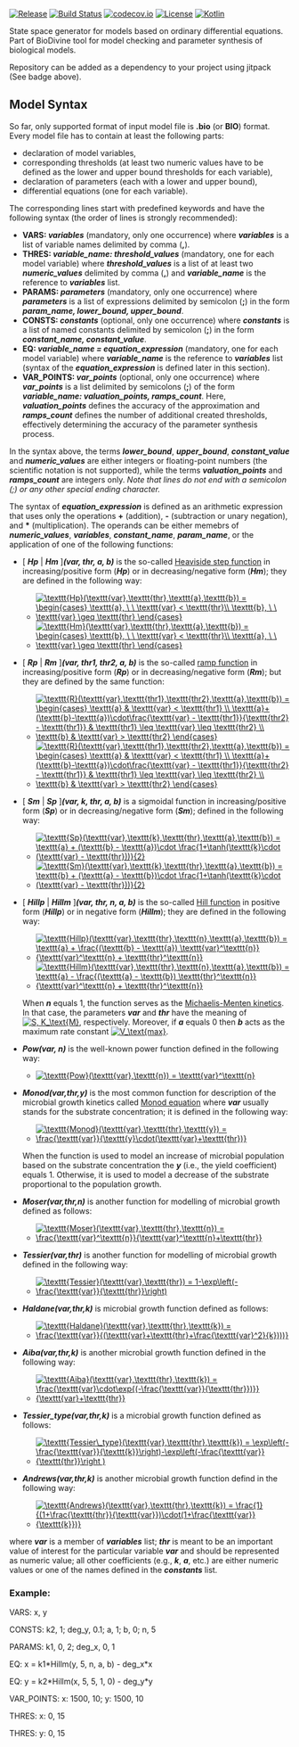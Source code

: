 [![Release](https://jitpack.io/v/sybila/ode-generator.svg)](https://jitpack.io/#sybila/ode-generator)
[![Build Status](https://travis-ci.org/sybila/ode-generator.svg?branch=master)](https://travis-ci.org/sybila/ode-generator)
[![codecov.io](https://codecov.io/github/sybila/ode-generator/coverage.svg?branch=master)](https://codecov.io/github/sybila/ode-generator?branch=master)
[![License](https://img.shields.io/badge/License-GPL%20v3-blue.svg?style=flat)](https://github.com/sybila/ode-generator/blob/master/LICENSE.txt)
[![Kotlin](https://img.shields.io/badge/kotlin-1.0.0-blue.svg)](http://kotlinlang.org)

State space generator for models based on ordinary differential equations. 
Part of BioDivine tool for model checking and parameter synthesis of biological models.

Repository can be added as a dependency to your project using jitpack (See badge above).

## Model Syntax

So far, only supported format of input model file is **.bio** (or **BIO**) format. 
Every model file has to contain at least the following parts:
- declaration of model variables,
- corresponding thresholds (at least two numeric values have to be defined as the lower and upper bound thresholds for each variable), 
- declaration of parameters (each with a lower and upper bound),
- differential equations (one for each variable).  

The corresponding lines start with predefined keywords and have the following syntax (the order of lines is strongly recommended):

- **VARS: _variables_** (mandatory, only one occurrence) where **_variables_** is a list of variable names delimited by comma (**,**).
- **THRES: _variable\_name: threshold\_values_** (mandatory, one for each model variable) where **_threshold\_values_** is a list of at least two **_numeric\_values_** delimited by comma (**,**) and **_variable_name_** is the reference to **_variables_** list.
- **PARAMS: _parameters_** (mandatory, only one occurrence) where **_parameters_** is a list of expressions delimited by semicolon (**;**) in the form **_param\_name, lower\_bound, upper\_bound_**.
- **CONSTS: _constants_** (optional, only one occurrence) where **_constants_** is a list of named constants delimited by semicolon (**;**) in the form **_constant\_name, constant\_value_**.
- **EQ: _variable\_name = equation\_expression_** (mandatory, one for each model variable) where **_variable\_name_** is the reference to **_variables_** list (syntax of the **_equation\_expression_** is defined later in this section).
- **VAR\_POINTS: _var\_points_** (optional, only one occurrence) where **_var\_points_** is a list delimited by semicolons (**;**) of the form **_variable\_name: valuation\_points, ramps\_count_**. Here, **_valuation\_points_** defines the accuracy of the approximation and **_ramps\_count_** defines the number of additional created thresholds, effectively determining the accuracy of the parameter synthesis process.

In the syntax above, the terms **_lower\_bound_**, **_upper\_bound_**, **_constant\_value_** and **_numeric\_values_** are either integers or floating-point numbers (the scientific notation is not supported), while the terms **_valuation\_points_** and **_ramps\_count_** are integers only. _Note that lines do not end with a semicolon (;) or any other special
ending character._

The syntax of **_equation\_expression_** is defined as an arithmetic expression that uses only the operations **+** (addition), **-** (subtraction or unary negation), and __*__ (multiplication). The operands can be either memebrs of **_numeric\_values_**, **_variables_**, **_constant\_name_**, **_param\_name_**, or the application of one of the following functions:

- [ **_Hp_** | **_Hm_** ]**_(var, thr, a, b)_** is the so-called [Heaviside step function](https://en.wikipedia.org/wiki/Heaviside_step_function) in increasing/positive form  (**_Hp_**) or in decreasing/negative form (**_Hm_**); they are defined in the following way:
  - <a href="https://www.codecogs.com/eqnedit.php?latex=\texttt{Hp}(\texttt{var},\texttt{thr},\texttt{a},\texttt{b})&space;=&space;\begin{cases}&space;\texttt{a},&space;\&space;\&space;\texttt{var}&space;<&space;\texttt{thr}\\&space;\texttt{b},&space;\&space;\&space;\texttt{var}&space;\geq&space;\texttt{thr}&space;\end{cases}" target="_blank"><img src="https://latex.codecogs.com/gif.latex?\texttt{Hp}(\texttt{var},\texttt{thr},\texttt{a},\texttt{b})&space;=&space;\begin{cases}&space;\texttt{a},&space;\&space;\&space;\texttt{var}&space;<&space;\texttt{thr}\\&space;\texttt{b},&space;\&space;\&space;\texttt{var}&space;\geq&space;\texttt{thr}&space;\end{cases}" title="\texttt{Hp}(\texttt{var},\texttt{thr},\texttt{a},\texttt{b}) = \begin{cases} \texttt{a}, \ \ \texttt{var} < \texttt{thr}\\ \texttt{b}, \ \ \texttt{var} \geq \texttt{thr} \end{cases}" /></a>
  - <a href="https://www.codecogs.com/eqnedit.php?latex=\texttt{Hm}(\texttt{var},\texttt{thr},\texttt{a},\texttt{b})&space;=&space;\begin{cases}&space;\texttt{b},&space;\&space;\&space;\texttt{var}&space;<&space;\texttt{thr}\\&space;\texttt{a},&space;\&space;\&space;\texttt{var}&space;\geq&space;\texttt{thr}&space;\end{cases}" target="_blank"><img src="https://latex.codecogs.com/gif.latex?\texttt{Hm}(\texttt{var},\texttt{thr},\texttt{a},\texttt{b})&space;=&space;\begin{cases}&space;\texttt{b},&space;\&space;\&space;\texttt{var}&space;<&space;\texttt{thr}\\&space;\texttt{a},&space;\&space;\&space;\texttt{var}&space;\geq&space;\texttt{thr}&space;\end{cases}" title="\texttt{Hm}(\texttt{var},\texttt{thr},\texttt{a},\texttt{b}) = \begin{cases} \texttt{b}, \ \ \texttt{var} < \texttt{thr}\\ \texttt{a}, \ \ \texttt{var} \geq \texttt{thr} \end{cases}" /></a>
 
- [ **_Rp_** | **_Rm_** ]**_(var, thr1, thr2, a, b)_** is the so-called [ramp function](https://en.wikipedia.org/wiki/Ramp_function) in increasing/positive form  (**_Rp_**) or in decreasing/negative form (**_Rm_**); but they are defined by the same function:
  - <a href="https://www.codecogs.com/eqnedit.php?latex=\texttt{Rm}(\texttt{var},\texttt{thr1},\texttt{thr2},\texttt{a},\texttt{b})&space;=&space;\begin{cases}&space;\texttt{a}&space;&&space;\texttt{var}&space;<&space;\texttt{thr1}&space;\\&space;\texttt{a}&plus;(\texttt{b}-\texttt{a})\cdot\frac{\texttt{var}&space;-&space;\texttt{thr1}}{\texttt{thr2}&space;-&space;\texttt{thr1}}&space;&&space;\texttt{thr1}&space;\leq&space;\texttt{var}&space;\leq&space;\texttt{thr2}&space;\\&space;\texttt{b}&space;&&space;\texttt{var}&space;>&space;\texttt{thr2}&space;\end{cases}" target="_blank"><img src="https://latex.codecogs.com/gif.latex?\texttt{Rm}(\texttt{var},\texttt{thr1},\texttt{thr2},\texttt{a},\texttt{b})&space;=&space;\begin{cases}&space;\texttt{a}&space;&&space;\texttt{var}&space;<&space;\texttt{thr1}&space;\\&space;\texttt{a}&plus;(\texttt{b}-\texttt{a})\cdot\frac{\texttt{var}&space;-&space;\texttt{thr1}}{\texttt{thr2}&space;-&space;\texttt{thr1}}&space;&&space;\texttt{thr1}&space;\leq&space;\texttt{var}&space;\leq&space;\texttt{thr2}&space;\\&space;\texttt{b}&space;&&space;\texttt{var}&space;>&space;\texttt{thr2}&space;\end{cases}" title="\texttt{R}(\texttt{var},\texttt{thr1},\texttt{thr2},\texttt{a},\texttt{b}) = \begin{cases} \texttt{a} & \texttt{var} < \texttt{thr1} \\ \texttt{a}+(\texttt{b}-\texttt{a})\cdot\frac{\texttt{var} - \texttt{thr1}}{\texttt{thr2} - \texttt{thr1}} & \texttt{thr1} \leq \texttt{var} \leq \texttt{thr2} \\ \texttt{b} & \texttt{var} > \texttt{thr2} \end{cases}" /></a>
  - <a href="https://www.codecogs.com/eqnedit.php?latex=\texttt{Rp}(\texttt{var},\texttt{thr1},\texttt{thr2},\texttt{a},\texttt{b})&space;=&space;\begin{cases}&space;\texttt{a}&space;&&space;\texttt{var}&space;<&space;\texttt{thr1}&space;\\&space;\texttt{a}&plus;(\texttt{b}-\texttt{a})\cdot\frac{\texttt{var}&space;-&space;\texttt{thr1}}{\texttt{thr2}&space;-&space;\texttt{thr1}}&space;&&space;\texttt{thr1}&space;\leq&space;\texttt{var}&space;\leq&space;\texttt{thr2}&space;\\&space;\texttt{b}&space;&&space;\texttt{var}&space;>&space;\texttt{thr2}&space;\end{cases}" target="_blank"><img src="https://latex.codecogs.com/gif.latex?\texttt{Rp}(\texttt{var},\texttt{thr1},\texttt{thr2},\texttt{a},\texttt{b})&space;=&space;\begin{cases}&space;\texttt{a}&space;&&space;\texttt{var}&space;<&space;\texttt{thr1}&space;\\&space;\texttt{a}&plus;(\texttt{b}-\texttt{a})\cdot\frac{\texttt{var}&space;-&space;\texttt{thr1}}{\texttt{thr2}&space;-&space;\texttt{thr1}}&space;&&space;\texttt{thr1}&space;\leq&space;\texttt{var}&space;\leq&space;\texttt{thr2}&space;\\&space;\texttt{b}&space;&&space;\texttt{var}&space;>&space;\texttt{thr2}&space;\end{cases}" title="\texttt{R}(\texttt{var},\texttt{thr1},\texttt{thr2},\texttt{a},\texttt{b}) = \begin{cases} \texttt{a} & \texttt{var} < \texttt{thr1} \\ \texttt{a}+(\texttt{b}-\texttt{a})\cdot\frac{\texttt{var} - \texttt{thr1}}{\texttt{thr2} - \texttt{thr1}} & \texttt{thr1} \leq \texttt{var} \leq \texttt{thr2} \\ \texttt{b} & \texttt{var} > \texttt{thr2} \end{cases}" /></a>
  
- [ **_Sm_** | **_Sp_** ]**_(var, k, thr, a, b)_** is a sigmoidal function in increasing/positive form (**_Sp_**) or in decreasing/negative form (**_Sm_**); defined in the following way:
  - <a href="https://www.codecogs.com/eqnedit.php?latex=\texttt{Sp}(\texttt{var},\texttt{k},\texttt{thr},\texttt{a},\texttt{b})&space;=&space;\texttt{a}&space;&plus;&space;(\texttt{b}&space;-&space;\texttt{a})\cdot&space;\frac{1&plus;\tanh(\texttt{k}\cdot&space;(\texttt{var}&space;-&space;\texttt{thr}))}{2}" target="_blank"><img src="https://latex.codecogs.com/gif.latex?\texttt{Sp}(\texttt{var},\texttt{k},\texttt{thr},\texttt{a},\texttt{b})&space;=&space;\texttt{a}&space;&plus;&space;(\texttt{b}&space;-&space;\texttt{a})\cdot&space;\frac{1&plus;\tanh(\texttt{k}\cdot&space;(\texttt{var}&space;-&space;\texttt{thr}))}{2}" title="\texttt{Sp}(\texttt{var},\texttt{k},\texttt{thr},\texttt{a},\texttt{b}) = \texttt{a} + (\texttt{b} - \texttt{a})\cdot \frac{1+\tanh(\texttt{k}\cdot (\texttt{var} - \texttt{thr}))}{2}" /></a>
  - <a href="https://www.codecogs.com/eqnedit.php?latex=\texttt{Sm}(\texttt{var},\texttt{k},\texttt{thr},\texttt{a},\texttt{b})&space;=&space;\texttt{b}&space;&plus;&space;(\texttt{a}&space;-&space;\texttt{b})\cdot&space;\frac{1&plus;\tanh(\texttt{k}\cdot&space;(\texttt{var}&space;-&space;\texttt{thr}))}{2}" target="_blank"><img src="https://latex.codecogs.com/gif.latex?\texttt{Sm}(\texttt{var},\texttt{k},\texttt{thr},\texttt{a},\texttt{b})&space;=&space;\texttt{b}&space;&plus;&space;(\texttt{a}&space;-&space;\texttt{b})\cdot&space;\frac{1&plus;\tanh(\texttt{k}\cdot&space;(\texttt{var}&space;-&space;\texttt{thr}))}{2}" title="\texttt{Sm}(\texttt{var},\texttt{k},\texttt{thr},\texttt{a},\texttt{b}) = \texttt{b} + (\texttt{a} - \texttt{b})\cdot \frac{1+\tanh(\texttt{k}\cdot (\texttt{var} - \texttt{thr}))}{2}" /></a>

- [ **_Hillp_** | **_Hillm_** ]**_(var, thr, n, a, b)_** is the so-called [Hill function](https://en.wikipedia.org/wiki/Hill_equation_(biochemistry)) in positive form (**_Hillp_**) or in negative form (**_Hillm_**); they are defined in the following way:
  - <a href="https://www.codecogs.com/eqnedit.php?latex=\texttt{Hillp}(\texttt{var},\texttt{thr},\texttt{n},\texttt{a},\texttt{b})&space;=&space;\texttt{a}&space;&plus;&space;\frac{(\texttt{b}&space;-&space;\texttt{a})&space;\texttt{var}^\texttt{n}}{\texttt{var}^\texttt{n}&space;&plus;&space;\texttt{thr}^\texttt{n}}" target="_blank"><img src="https://latex.codecogs.com/gif.latex?\texttt{Hillp}(\texttt{var},\texttt{thr},\texttt{n},\texttt{a},\texttt{b})&space;=&space;\texttt{a}&space;&plus;&space;\frac{(\texttt{b}&space;-&space;\texttt{a})&space;\texttt{var}^\texttt{n}}{\texttt{var}^\texttt{n}&space;&plus;&space;\texttt{thr}^\texttt{n}}" title="\texttt{Hillp}(\texttt{var},\texttt{thr},\texttt{n},\texttt{a},\texttt{b}) = \texttt{a} + \frac{(\texttt{b} - \texttt{a}) \texttt{var}^\texttt{n}}{\texttt{var}^\texttt{n} + \texttt{thr}^\texttt{n}}" /></a>
  - <a href="https://www.codecogs.com/eqnedit.php?latex=\texttt{Hillm}(\texttt{var},\texttt{thr},\texttt{n},\texttt{a},\texttt{b})&space;=&space;\texttt{a}&space;-&space;\frac{(\texttt{a}&space;-&space;\texttt{b})&space;\texttt{thr}^\texttt{n}}{\texttt{var}^\texttt{n}&space;&plus;&space;\texttt{thr}^\texttt{n}}" target="_blank"><img src="https://latex.codecogs.com/gif.latex?\texttt{Hillm}(\texttt{var},\texttt{thr},\texttt{n},\texttt{a},\texttt{b})&space;=&space;\texttt{a}&space;-&space;\frac{(\texttt{a}&space;-&space;\texttt{b})&space;\texttt{thr}^\texttt{n}}{\texttt{var}^\texttt{n}&space;&plus;&space;\texttt{thr}^\texttt{n}}" title="\texttt{Hillm}(\texttt{var},\texttt{thr},\texttt{n},\texttt{a},\texttt{b}) = \texttt{a} - \frac{(\texttt{a} - \texttt{b}) \texttt{thr}^\texttt{n}}{\texttt{var}^\texttt{n} + \texttt{thr}^\texttt{n}}" /></a>

  When **_n_** equals 1, the function serves as the [Michaelis-Menten kinetics](https://en.wikipedia.org/wiki/Michaelis%E2%80%93Menten_kinetics). In that case, the parameters **_var_** and **_thr_** have the meaning of <a href="https://www.codecogs.com/eqnedit.php?latex=S,&space;K_\text{m},&space;n" target="_blank"><img src="https://latex.codecogs.com/gif.latex?[S],&space;K_\text{M}" title="S, K_\text{M}" /></a>, respectively. Moreover, if **_a_** equals 0 then **_b_** acts as the maximum rate constant <a href="https://www.codecogs.com/eqnedit.php?latex=V_\text{max}" target="_blank"><img src="https://latex.codecogs.com/gif.latex?V_\text{max}" title="V_\text{max}" /></a>.

- **_Pow(var, n)_** is the well-known power function defined in the following way:
  - <a href="https://www.codecogs.com/eqnedit.php?latex=\texttt{Pow}(\texttt{var},\texttt{n})&space;=&space;\texttt{var}^\texttt{n}" target="_blank"><img src="https://latex.codecogs.com/gif.latex?\texttt{Pow}(\texttt{var},\texttt{n})&space;=&space;\texttt{var}^\texttt{n}" title="\texttt{Pow}(\texttt{var},\texttt{n}) = \texttt{var}^\texttt{n}" /></a>

- **_Monod(var,thr,y)_** is the most common function for description of the microbial growth kinetics called [Monod equation](https://en.wikipedia.org/wiki/Monod_equation) where **_var_** usually stands for the substrate concentration; it is defined in the following way:
  - <a href="https://www.codecogs.com/eqnedit.php?latex=\texttt{Monod}(\texttt{var},\texttt{thr},\texttt{y})&space;=&space;\frac{\texttt{var}}{\texttt{y}\cdot(\texttt{var}&plus;\texttt{thr})}" target="_blank"><img src="https://latex.codecogs.com/gif.latex?\texttt{Monod}(\texttt{var},\texttt{thr},\texttt{y})&space;=&space;\frac{\texttt{var}}{\texttt{y}\cdot(\texttt{var}&plus;\texttt{thr})}" title="\texttt{Monod}(\texttt{var},\texttt{thr},\texttt{y}) = \frac{\texttt{var}}{\texttt{y}\cdot(\texttt{var}+\texttt{thr})}" /></a>
  
  When the function is used to model an increase of microbial population based on the substrate concentration the **_y_** (i.e., the yield coefficient) equals 1. Otherwise, it is used to model a decrease of the substrate proportional to the population growth.
  
- **_Moser(var,thr,n)_** is another function for modelling of microbial growth defined as follows:
  - <a href="https://www.codecogs.com/eqnedit.php?latex=\texttt{Moser}(\texttt{var},\texttt{thr},\texttt{n})&space;=&space;\frac{\texttt{var}^\texttt{n}}{\texttt{var}^\texttt{n}&plus;\texttt{thr}}" target="_blank"><img src="https://latex.codecogs.com/gif.latex?\texttt{Moser}(\texttt{var},\texttt{thr},\texttt{n})&space;=&space;\frac{\texttt{var}^\texttt{n}}{\texttt{var}^\texttt{n}&plus;\texttt{thr}}" title="\texttt{Moser}(\texttt{var},\texttt{thr},\texttt{n}) = \frac{\texttt{var}^\texttt{n}}{\texttt{var}^\texttt{n}+\texttt{thr}}" /></a>
  
- **_Tessier(var,thr)_** is another function for modelling of microbial growth defined in the following way:
  - <a href="https://www.codecogs.com/eqnedit.php?latex=\texttt{Tessier}(\texttt{var},\texttt{thr})&space;=&space;1-\exp\left(-\frac{\texttt{var}}{\texttt{thr}}\right)" target="_blank"><img src="https://latex.codecogs.com/gif.latex?\texttt{Tessier}(\texttt{var},\texttt{thr})&space;=&space;1-\exp\left(-\frac{\texttt{var}}{\texttt{thr}}\right)" title="\texttt{Tessier}(\texttt{var},\texttt{thr}) = 1-\exp\left(-\frac{\texttt{var}}{\texttt{thr}}\right)" /></a>
  
- **_Haldane(var,thr,k)_** is microbial growth function defined as follows:
  - <a href="https://www.codecogs.com/eqnedit.php?latex=\texttt{Haldane}(\texttt{var},\texttt{thr},\texttt{k})&space;=&space;\frac{\texttt{var}}{(\texttt{var}&plus;\texttt{thr}&plus;\frac{\texttt{var}^2}{k})))}" target="_blank"><img src="https://latex.codecogs.com/gif.latex?\texttt{Haldane}(\texttt{var},\texttt{thr},\texttt{k})&space;=&space;\frac{\texttt{var}}{(\texttt{var}&plus;\texttt{thr}&plus;\frac{\texttt{var}^2}{k})))}" title="\texttt{Haldane}(\texttt{var},\texttt{thr},\texttt{k}) = \frac{\texttt{var}}{(\texttt{var}+\texttt{thr}+\frac{\texttt{var}^2}{k})))}" /></a>

- **_Aiba(var,thr,k)_** is another microbial growth function defined in the following way:
  - <a href="https://www.codecogs.com/eqnedit.php?latex=\texttt{Aiba}(\texttt{var},\texttt{thr},\texttt{k})&space;=&space;\frac{\texttt{var}\cdot\exp{(-\frac{\texttt{var}}{\texttt{thr}})}}{\texttt{var}&plus;\texttt{thr}}" target="_blank"><img src="https://latex.codecogs.com/gif.latex?\texttt{Aiba}(\texttt{var},\texttt{thr},\texttt{k})&space;=&space;\frac{\texttt{var}\cdot\exp{(-\frac{\texttt{var}}{\texttt{thr}})}}{\texttt{var}&plus;\texttt{thr}}" title="\texttt{Aiba}(\texttt{var},\texttt{thr},\texttt{k}) = \frac{\texttt{var}\cdot\exp{(-\frac{\texttt{var}}{\texttt{thr}})}}{\texttt{var}+\texttt{thr}}" /></a>
  
- **_Tessier_type(var,thr,k)_** is a microbial growth function defined as follows:
  - <a href="https://www.codecogs.com/eqnedit.php?latex=\texttt{Tessier\_type}(\texttt{var},\texttt{thr},\texttt{k})&space;=&space;\exp\left(-\frac{\texttt{var}}{\texttt{k}}\right)-\exp\left(-\frac{\texttt{var}}{\texttt{thr}}\right&space;)" target="_blank"><img src="https://latex.codecogs.com/gif.latex?\texttt{Tessier\_type}(\texttt{var},\texttt{thr},\texttt{k})&space;=&space;\exp\left(-\frac{\texttt{var}}{\texttt{k}}\right)-\exp\left(-\frac{\texttt{var}}{\texttt{thr}}\right&space;)" title="\texttt{Tessier\_type}(\texttt{var},\texttt{thr},\texttt{k}) = \exp\left(-\frac{\texttt{var}}{\texttt{k}}\right)-\exp\left(-\frac{\texttt{var}}{\texttt{thr}}\right )" /></a>
  
- **_Andrews(var,thr,k)_** is another microbial growth function defind in the following way:
  - <a href="https://www.codecogs.com/eqnedit.php?latex=\texttt{Andrews}(\texttt{var},\texttt{thr},\texttt{k})&space;=&space;\frac{1}{(1&plus;\frac{\texttt{thr}}{\texttt{var}})\cdot(1&plus;\frac{\texttt{var}}{\texttt{k}})}" target="_blank"><img src="https://latex.codecogs.com/gif.latex?\texttt{Andrews}(\texttt{var},\texttt{thr},\texttt{k})&space;=&space;\frac{1}{(1&plus;\frac{\texttt{thr}}{\texttt{var}})\cdot(1&plus;\frac{\texttt{var}}{\texttt{k}})}" title="\texttt{Andrews}(\texttt{var},\texttt{thr},\texttt{k}) = \frac{1}{(1+\frac{\texttt{thr}}{\texttt{var}})\cdot(1+\frac{\texttt{var}}{\texttt{k}})}" /></a>
  
where **_var_** is a member of **_variables_** list; **_thr_** is meant to be an important value of interest for the particular variable **_var_** and should be represented as numeric value; all other coefficients (e.g., **_k_**, **_a_**, etc.) are either numeric values or one of the names defined in the **_constants_** list.

### Example:

VARS: x, y

CONSTS: k2, 1; deg\_y, 0.1; a, 1; b, 0; n, 5

PARAMS: k1, 0, 2; deg\_x, 0, 1

EQ: x = k1\*Hillm(y, 5, n, a, b) - deg\_x\*x

EQ: y = k2\*Hillm(x, 5, 5, 1, 0) - deg\_y\*y

VAR\_POINTS: x: 1500, 10; y: 1500, 10

THRES: x: 0, 15

THRES: y: 0, 15
